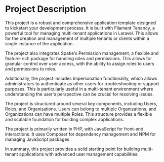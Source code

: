 # Project Description

This project is a robust and comprehensive application template designed to kickstart your development process. It is built with Filament Tenancy, a powerful tool for managing multi-tenant applications in Laravel. This allows for the creation and management of multiple tenants or clients within a single instance of the application.

The project also integrates Spatie's Permission management, a flexible and feature-rich package for handling roles and permissions. This allows for granular control over user access, with the ability to assign roles to users and permissions to roles.

Additionally, the project includes Impersonation functionality, which allows administrators to authenticate as other users for troubleshooting or support purposes. This is particularly useful in a multi-tenant environment where understanding the user's perspective can be crucial for resolving issues.

The project is structured around several key components, including Users, Roles, and Organizations. Users can belong to multiple Organizations, and Organizations can have multiple Roles. This structure provides a flexible and scalable foundation for building complex applications.

The project is primarily written in PHP, with JavaScript for front-end interactions. It uses Composer for dependency management and NPM for managing JavaScript packages.

In summary, this project provides a solid starting point for building multi-tenant applications with advanced user management capabilities.
